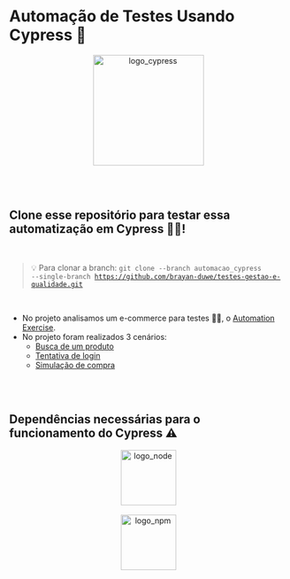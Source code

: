 # Automação de Testes Usando Cypress 🤖

<div align="center">
    <a href="https://www.cypress.io/">
        <img src="https://github.com/user-attachments/assets/9f2f9fe0-4ff7-42f8-ad7f-6f74449358a4" alt="logo_cypress" width="200">
    </a>
</div>

<br></br>
## Clone esse repositório para testar essa automatização em Cypress 👨‍🔬!
<br>

> 💡 Para clonar a branch: <code>git clone --branch automacao_cypress --single-branch https://github.com/brayan-duwe/testes-gestao-e-qualidade.git</code>

<br>

- No projeto analisamos um e-commerce para testes 👨‍🔬, o [Automation Exercise](https://automationexercise.com/).
- No projeto foram realizados 3 cenários:
    - [Busca de um produto](/AULA_AUTOMACAO_CYPRESS/cypress/e2e/buscaProduto.cy.js)
    - [Tentativa de login](/AULA_AUTOMACAO_CYPRESS/cypress/e2e/login.cy.js)
    - [Simulação de compra](/AULA_AUTOMACAO_CYPRESS/cypress/e2e/simulacaoCompra.cy.js)

<br></br>

## Dependências necessárias para o funcionamento do Cypress ⚠️
<p align="center">
    <a href="https://nodejs.org/" style="display: flex; flex-direction: column; align-items: center;">
        <img src="https://github.com/user-attachments/assets/4b09a03b-4e6d-4dd4-8f54-eacc58247814" alt="logo_node" width="100">
    </a>
    &nbsp; &nbsp; &nbsp; &nbsp;
    <a href="https://www.npmjs.com/" style="display: flex; flex-direction: column; align-items: center;">
        <img src="https://github.com/user-attachments/assets/ed062e1e-b9f7-4435-a00d-d959276cce40" alt="logo_npm" width="100">
    </a>
</p>
